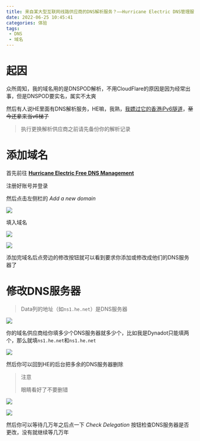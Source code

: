 ```yaml
---
title: 来自某大型互联网线路供应商的DNS解析服务？——Hurricane Electric DNS管理服务体验
date: 2022-06-25 10:45:41
categories: 体验
tags:
 - DNS
 - 域名
---
```


# 起因

众所周知，我的域名用的是DNSPOD解析，不用CloudFlare的原因是因为经常出事，但是DNSPOD要实名，属实不太爽

然后有人说HE里面有DNS解析服务，HE嘛，我熟，[我嫖过它的香港iPv6隧道](https://www.lanta.cyou/he-ipv6)，~~至今还拿来当v6梯子~~

<div class="warning">

> 执行更换解析供应商之前请先备份你的解析记录

</div>

# 添加域名

首先前往 [**Hurricane Electric Free DNS Management**](https://dns.he.net/)

注册好账号并登录

然后点击左侧栏的 *Add a new domain*

![](https://pic.lanta.cyou/img/2022-06-25_10-49.png)

填入域名

![](https://pic.lanta.cyou/img/2022-06-25_10-50.png)

![](https://pic.lanta.cyou/img/2022-06-25_10-50_1.png)

添加完域名后点旁边的修改按钮就可以看到要求你添加或修改成他们的DNS服务器了

# 修改DNS服务器

<div class="info">

> Data列的地址（如`ns1.he.net`）是DNS服务器

</div>

![](https://pic.lanta.cyou/img/2022-06-25_10-52.png)

你的域名供应商给你填多少个DNS服务器就多少个，比如我是Dynadot只能填两个，那么就填`ns1.he.net`和`ns1.he.net`

![](https://pic.lanta.cyou/img/2022-06-25_10-53.png)

然后你可以回到HE的后台把多余的DNS服务器删除

<div class="warning">

> 注意
>
> 眼睛看好了不要删错

</div>

![](https://pic.lanta.cyou/img/2022-06-25_10-57.png)

![](https://pic.lanta.cyou/img/2022-06-25_10-59.png)

然后你可以等待几万年之后点一下 *Check Delegation* 按钮检查DNS服务器是否更改，没有就继续等几万年
